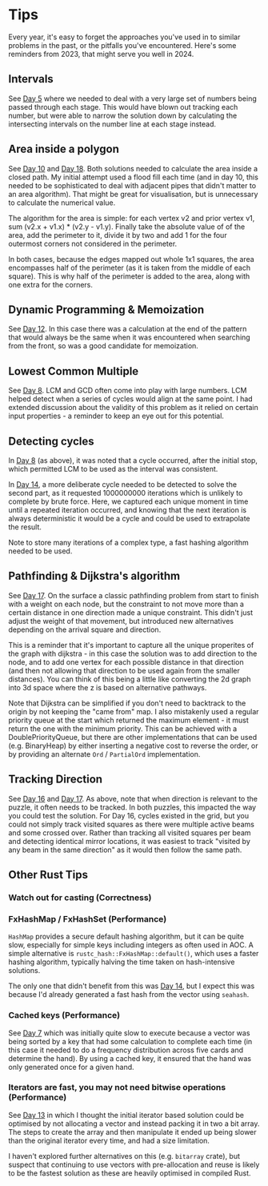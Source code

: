 # Tips

Every year, it's easy to forget the approaches you've used in to similar problems in the past, or the pitfalls you've encountered.
Here's some reminders from 2023, that might serve you well in 2024.

## Intervals

See [Day 5](./src/bin/05.rs) where we needed to deal with a very large set of numbers being passed through each stage. This would have
blown out tracking each number, but were able to narrow the solution down by calculating the intersecting intervals on the number line
at each stage instead.

## Area inside a polygon

See [Day 10](./src/bin/10.rs) and [Day 18](./src/bin/18.rs). Both solutions needed to calculate the area inside a closed path. My initial
attempt used a flood fill each time (and in day 10, this needed to be sophisticated to deal with adjacent pipes that didn't matter to an
area algorithm). That might be great for visualisation, but is unnecessary to calculate the numerical value.

The algorithm for the area is simple: for each vertex v2 and prior vertex v1, sum (v2.x + v1.x) * (v2.y - v1.y). Finally take the absolute
value of of the area, add the perimeter to it, divide it by two and add 1 for the four outermost corners not considered in the perimeter.

In both cases, because the edges mapped out whole 1x1 squares, the area encompasses half of the perimeter (as it is taken from the middle
of each square). This is why half of the perimeter is added to the area, along with one extra for the corners.

## Dynamic Programming & Memoization

See [Day 12](./src/bin/12.rs). In this case there was a calculation at the end of the pattern that would always be the same when it
was encountered when searching from the front, so was a good candidate for memoization.

## Lowest Common Multiple

See [Day 8](./src/bin/08.rs). LCM and GCD often come into play with large numbers. LCM helped detect when a series of cycles would align at
the same point. I had extended discussion about the validity of this problem as it relied on certain input properties - a reminder to keep
an eye out for this potential.

## Detecting cycles

In [Day 8](./src/bin/08.rs) (as above), it was noted that a cycle occurred, after the initial stop,
which permitted LCM to be used as the interval was consistent.

In [Day 14](./src/bin/14.rs), a more deliberate cycle needed to be detected to solve the second part, as it requested 1000000000 iterations
which is unlikely to complete by brute force. Here, we captured each unique moment in time until a repeated iteration occurred, and knowing
that the next iteration is always deterministic it would be a cycle and could be used to extrapolate the result.

Note to store many iterations of a complex type, a fast hashing algorithm needed to be used.

## Pathfinding & Dijkstra's algorithm

See [Day 17](./src/bin/17.rs). On the surface a classic pathfinding problem from start to finish with a weight on each node, but the
constraint to not move more than a certain distance in one direction made a unique constraint. This didn't just adjust the weight of that
movement, but introduced new alternatives depending on the arrival square and direction.

This is a reminder that it's important to capture all the unique properites of the graph with dijkstra - in this case the solution was to add
direction to the node, and to add one vertex for each possible distance in that direction (and then not allowing that direction to be used again
from the smaller distances). You can think of this being a little like converting the 2d graph into 3d space where the z is based on alternative
pathways.

Note that Dijkstra can be simplified if you don't need to backtrack to the origin by not keeping the "came from" map. I also mistakenly used a
regular priority queue at the start which returned the maximum element - it must return the one with the minimum priority. This can be achieved
with a DoublePriorityQueue, but there are other implementations that can be used (e.g. BinaryHeap) by either inserting a negative cost to reverse
the order, or by providing an alternate `Ord` / `PartialOrd` implementation.

## Tracking Direction

See [Day 16](./src/bin/16.rs) and [Day 17](./src/bin/17.rs). As above, note that when direction is relevant to the puzzle, it often needs to be
tracked. In both puzzles, this impacted the way you could test the solution. For Day 16, cycles existed in the grid, but you could not simply
track visited squares as there were multiple active beams and some crossed over. Rather than tracking all visited squares per beam and detecting
identical mirror locations, it was easiest to track "visited by any beam in the same direction" as it would then follow the same path.

## Other Rust Tips

### Watch out for casting (Correctness)

### FxHashMap / FxHashSet (Performance)

`HashMap` provides a secure default hashing algorithm, but it can be quite slow, especially for simple keys including integers as often used in AOC.
A simple alternative is `rustc_hash::FxHashMap::default()`, which uses a faster hashing algorithm, typically halving the time taken on hash-intensive
solutions.

The only one that didn't benefit from this was [Day 14](./src/bin/14.rs), but I expect this was because I'd already generated a fast hash from the
vector using `seahash`.

### Cached keys (Performance)

See [Day 7](./src/bin/07.rs) which was initially quite slow to execute because a vector was being sorted by a key that had some calculation to complete
each time (in this case it needed to do a frequency distribution across five cards and determine the hand). By using a cached key, it ensured that the
hand was only generated once for a given hand.

### Iterators are fast, you may not need bitwise operations (Performance)

See [Day 13](./src/bin/13.rs) in which I thought the initial iterator based solution could be optimised by not allocating a vector and instead packing
it in two a bit array. The steps to create the array and then manipulate it ended up being slower than the original iterator every time, and had a size
limitation.

I haven't explored further alternatives on this (e.g. `bitarray` crate), but suspect that continuing to use vectors with pre-allocation and reuse is
likely to be the fastest solution as these are heavily optimised in compiled Rust.
